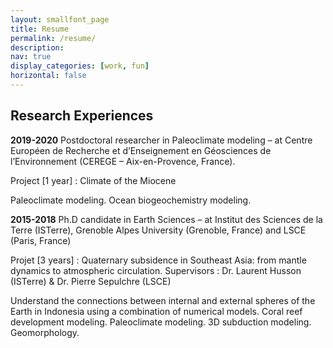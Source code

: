 ```yaml
---
layout: smallfont_page
title: Resume
permalink: /resume/
description: 
nav: true
display_categories: [work, fun]
horizontal: false
---
```


## Research Experiences

__2019-2020__ Postdoctoral researcher in Paleoclimate modeling – at Centre Européen de Recherche et d’Enseignement en Géosciences de l’Environnement (CEREGE – Aix-en-Provence, France).

Project [1 year] : Climate of the Miocene

Paleoclimate modeling. Ocean biogeochemistry modeling.

__2015-2018__  Ph.D candidate in Earth Sciences – at Institut des Sciences de la Terre (ISTerre), Grenoble Alpes University (Grenoble, France) and LSCE (Paris, France)

Projet [3 years] : Quaternary subsidence in Southeast Asia: from mantle dynamics to atmospheric circulation. Supervisors : Dr. Laurent Husson (ISTerre) & Dr. Pierre Sepulchre (LSCE)

Understand the connections between internal and external spheres of the Earth in Indonesia using a combination of numerical models. Coral reef development modeling. Paleoclimate modeling. 3D subduction modeling. Geomorphology.
